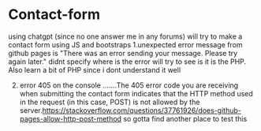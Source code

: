 # Contact-form
using chatgpt (since no one answer me in any forums) will try to make a contact form using JS and bootstraps
1.unexpected error message from github pages is "There was an error sending your message. Please try again later." didnt specify where is the error will try to see is it is the PHP. Also learn a bit of PHP since i dont understand it well

2. error 405 on the console .......The 405 error code you are receiving when submitting the contact form indicates that the HTTP method used in the request (in this case, POST) is not allowed by the server.https://stackoverflow.com/questions/37761926/does-github-pages-allow-http-post-method so gotta find another place to test this
